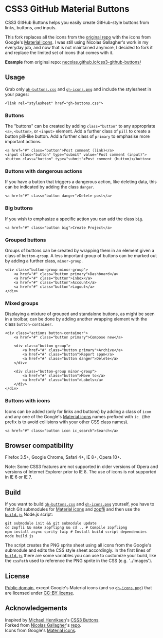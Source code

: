 # CSS3 GitHub Material Buttons #

CSS3 GitHub Buttons helps you easily create GitHub-style buttons from links, buttons, and inputs.

This fork replaces all the icons from the [original repo](https://github.com/necolas/css3-github-buttons) with the icons from Google's [Material icons](https://design.google.com/icons/). I was still using Nicolas Gallagher's work in my everyday job, and now that is not maintained anymore, I decided to fork it and replace the limited set of icons that comes with it.

**Example** from original repo: [necolas.github.io/css3-github-buttons/](http://necolas.github.io/css3-github-buttons/)

## Usage

Grab only [`gh-buttons.css`](gh-buttons.css) and [`gh-icons.png`](gh-icons.png) and include the stylesheet in your pages:

    <link rel="stylesheet" href="gh-buttons.css">

### Buttons

The "buttons" can be created by adding `class="button"` to any appropriate `<a>`, `<button>`, or `<input>` element. Add a further class of `pill` to create a button pill-like button. Add a further class of `primary` to emphasise more important actions.

    <a href="#" class="button">Post comment (link)</a>
    <input class="button" type="submit" value="Post comment (input)">
    <button class="button" type="submit">Post comment (button)</button>

### Buttons with dangerous actions

If you have a button that triggers a dangerous action, like deleting data, this can be indicated by adding the class `danger`.

    <a href="#" class="button danger">Delete post</a>

### Big buttons

If you wish to emphasize a specific action you can add the class `big`.

    <a href="#" class="button big">Create Project</a>

### Grouped buttons

Groups of buttons can be created by wrapping them in an element given a class of `button-group`. A less important group of buttons can be marked out by adding a further class, `minor-group`.

    <div class="button-group minor-group">
        <a href="#" class="button primary">Dashboard</a>
        <a href="#" class="button">Inbox</a>
        <a href="#" class="button">Account</a>
        <a href="#" class="button">Logout</a>
    </div>

### Mixed groups

Displaying a mixture of grouped and standalone buttons, as might be seen in a toolbar, can be done by adding another wrapping element with the class `button-container`.

    <div class="actions button-container">
        <a href="#" class="button primary">Compose new</a>

        <div class="button-group">
            <a href="#" class="button primary">Archive</a>
            <a href="#" class="button">Report spam</a>
            <a href="#" class="button danger">Delete</a>
        </div>

        <div class="button-group minor-group">
            <a href="#" class="button">Move to</a>
            <a href="#" class="button">Labels</a>
        </div>
    </div>

### Buttons with icons

Icons can be added (only for links and buttons) by adding a class of `icon` and any one of the Google's [Material icons](https://design.google.com/icons/) names prefixed with `ic_` (the prefix is to avoid collisions with your other CSS class names).

    <a href="#" class="button icon ic_search">Search</a>

## Browser compatibility

Firefox 3.5+, Google Chrome, Safari 4+, IE 8+, Opera 10+.

Note: Some CSS3 features are not supported in older versions of Opera and versions of Internet Explorer prior to IE 8. The use of icons is not supported in IE 6 or IE 7.

## Build


If you want to build [`gh-buttons.css`](gh-buttons.css) and [`gh-icons.png`](gh-icons.png) yourself, you have to fetch Git submodules for [Material icons](https://design.google.com/icons/) and [zopfli](https://github.com/google/zopfli) and then use the [`build.js`](build.js) Node.js script:

    git submodule init && git submodule update
    cd zopfli && make zopflipng && cd .. # Compile zopflipng
    npm install async sprity lwip # Install build script dependencies
    node build.js

The script creates the PNG sprite sheet using all icons from the Google's submodule and edits the CSS style sheet accordingly. In the first lines of [`build.js`](build.js) there are some variables you can use to customize your build, like the `cssPath` used to reference the PNG sprite in the CSS (e.g. '../images').

## License

[Public domain](http://unlicense.org), except Google's Material icons (and so [`gh-icons.png`](gh-icons.png)) that are licensed under [CC-BY license](https://creativecommons.org/licenses/by/4.0/).

## Acknowledgements

Inspired by [Michael Henriksen](http://michaelhenriksen.dk)'s [CSS3 Buttons](http://github.com/michenriksen/css3buttons).  
Forked from [Nicolas Gallagher](https://github.com/necolas)'s [repo](https://github.com/necolas/css3-github-buttons).  
Icons from Google's [Material icons](https://design.google.com/icons/).
